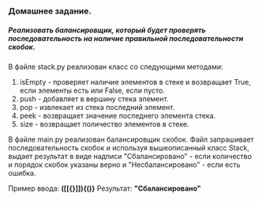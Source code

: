 ### Домашнее задание. ###
##### Реализовать балансировщик, который будет проверять последовательность на наличие правильной последовательности скобок.

В файле stack.py реализован класс со следующими методами:
1. isEmpty - проверяет наличие элементов в стеке и возвращает True, если элементы есть или False, если пусто.
2. push - добавляет в вершину стека элемент.
3. pop - извлекает из стека последний элемент.
4. peek - возвращает значение последнего элемента стека.
5. size - возвращает поличество элементов в стеке.

В файле main.py реализован балансировщик скобок. Файл запрашивает последовательность скобок и используя вышеописанный класс Stack, выдает результат в виде надписи "Сбалансировано" - если количество и порядок скобок указаны верно и "Несбалансировано" - если есть ошибка.

Пример ввода: __(\[[{}]]){()}__
Результат: __"Сбалансировано"__
